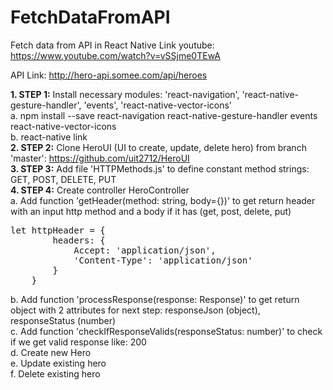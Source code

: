 # FetchDataFromAPI
Fetch data from API in React Native
Link youtube: https://www.youtube.com/watch?v=vSSjme0TEwA

API Link: http://hero-api.somee.com/api/heroes

<b>1. STEP 1:</b> Install necessary modules: 'react-navigation', 'react-native-gesture-handler', 'events',
'react-native-vector-icons'<br>
a. npm install --save react-navigation react-native-gesture-handler events react-native-vector-icons<br>
b. react-native link<br>
<b>2. STEP 2:</b> Clone HeroUI (UI to create, update, delete hero) from branch 'master': https://github.com/uit2712/HeroUI<br>
<b>3. STEP 3:</b> Add file 'HTTPMethods.js' to define constant method strings: GET, POST, DELETE, PUT<br>
<b>4. STEP 4:</b> Create controller HeroController<br>
a. Add function 'getHeader(method: string, body={})' to get return header with an input http method and a body if it has (get, post, delete, put)<br>

<pre>
let httpHeader = {
        headers: {
            Accept: 'application/json',
            'Content-Type': 'application/json'
        }
    }
</pre>
b. Add function 'processResponse(response: Response)' to get return object with 2 attributes for next step: responseJson (object), responseStatus (number)<br>
c. Add function 'checkIfResponseValids(responseStatus: number)' to check if we get valid response like: 200<br>
d. Create new Hero<br>
e. Update existing hero<br>
f. Delete existing hero
